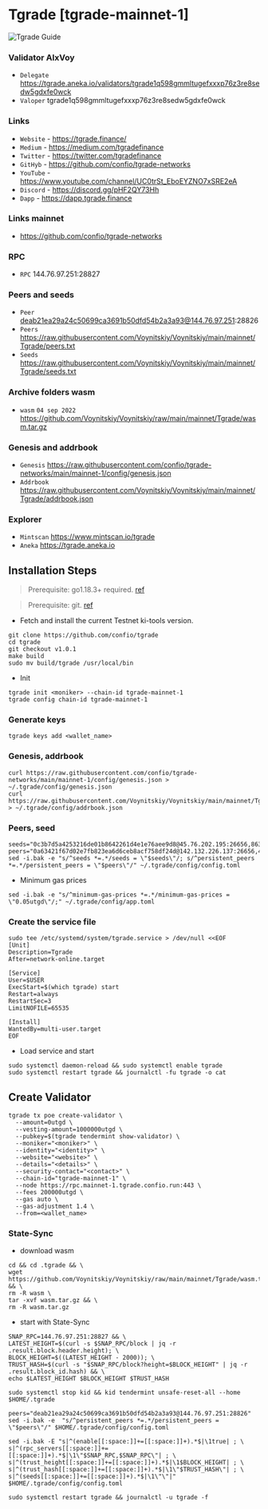 # Tgrade [tgrade-mainnet-1]
![Tgrade Guide](https://i.imgur.com/gGvPN5q.png)
### Validator AlxVoy
* `Delegate` https://tgrade.aneka.io/validators/tgrade1q598gmmltugefxxxp76z3re8sedw5gdxfe0wck
* `Valoper` tgrade1q598gmmltugefxxxp76z3re8sedw5gdxfe0wck
### Links
* `Website` - https://tgrade.finance/
* `Medium` - https://medium.com/tgradefinance
* `Twitter` - https://twitter.com/tgradefinance
* `GitHyb` - https://github.com/confio/tgrade-networks
* `YouTube` - https://www.youtube.com/channel/UC0trSt_EboEYZNO7xSRE2eA
* `Discord` - https://discord.gg/pHF2QY73Hh
* `Dapp` - https://dapp.tgrade.finance
### Links mainnet
* https://github.com/confio/tgrade-networks
### RPC
* `RPC` 144.76.97.251:28827
### Peers and seeds
* `Peer` deab21ea29a24c50699ca3691b50dfd54b2a3a93@144.76.97.251:28826
* `Peers` https://raw.githubusercontent.com/Voynitskiy/Voynitskiy/main/mainnet/Tgrade/peers.txt
* `Seeds` https://raw.githubusercontent.com/Voynitskiy/Voynitskiy/main/mainnet/Tgrade/seeds.txt
### Archive folders wasm
* `wasm` `04 sep 2022` https://github.com/Voynitskiy/Voynitskiy/raw/main/mainnet/Tgrade/wasm.tar.gz
### Genesis and addrbook
* `Genesis` https://raw.githubusercontent.com/confio/tgrade-networks/main/mainnet-1/config/genesis.json
* `Addrbook` https://raw.githubusercontent.com/Voynitskiy/Voynitskiy/main/mainnet/Tgrade/addrbook.json
### Explorer
* `Mintscan` https://www.mintscan.io/tgrade
* `Aneka` 	https://tgrade.aneka.io
## Installation Steps
>Prerequisite: go1.18.3+ required. [ref](https://golang.org/doc/install)

>Prerequisite: git. [ref](https://github.com/git/git)

* Fetch and install the current Testnet ki-tools version.
```shell
git clone https://github.com/confio/tgrade
cd tgrade
git checkout v1.0.1
make build
sudo mv build/tgrade /usr/local/bin
```
* Init
```
tgrade init <moniker> --chain-id tgrade-mainnet-1
tgrade config chain-id tgrade-mainnet-1
```

### Generate keys
```
tgrade keys add <wallet_name>
```
### Genesis, addrbook
```
curl https://raw.githubusercontent.com/confio/tgrade-networks/main/mainnet-1/config/genesis.json > ~/.tgrade/config/genesis.json
curl https://raw.githubusercontent.com/Voynitskiy/Voynitskiy/main/mainnet/Tgrade/addrbook.json > ~/.tgrade/config/addrbook.json
```
### Peers, seed
```
seeds="0c3b7d5a4253216de01b8642261d4e1e76aee9d8@45.76.202.195:26656,8639bc931d5721a64afc1ea52ca63ae40161bd26@194.163.144.63:26656"
peers="0a63421f67d02e7fb823ea6d6ceb8acf758df24d@142.132.226.137:26656,4a319eead699418e974e8eed47c2de6332c3f825@167.235.255.9:26656,6918efd409684d64694cac485dbcc27dfeea4f38@49.12.240.203:26656"
sed -i.bak -e "s/^seeds *=.*/seeds = \"$seeds\"/; s/^persistent_peers *=.*/persistent_peers = \"$peers\"/" ~/.tgrade/config/config.toml
```
* Minimum gas prices
```
sed -i.bak -e "s/^minimum-gas-prices *=.*/minimum-gas-prices = \"0.05utgd\"/;" ~/.tgrade/config/app.toml
```
### Create the service file
```
sudo tee /etc/systemd/system/tgrade.service > /dev/null <<EOF
[Unit]
Description=Tgrade
After=network-online.target

[Service]
User=$USER
ExecStart=$(which tgrade) start
Restart=always
RestartSec=3
LimitNOFILE=65535

[Install]
WantedBy=multi-user.target
EOF
```
* Load service and start
```
sudo systemctl daemon-reload && sudo systemctl enable tgrade
sudo systemctl restart tgrade && journalctl -fu tgrade -o cat
```
## Create Validator
```
tgrade tx poe create-validator \
  --amount=0utgd \
  --vesting-amount=1000000utgd \
  --pubkey=$(tgrade tendermint show-validator) \
  --moniker="<moniker>" \
  --identity="<identity>" \
  --website="<website>" \
  --details="<details>" \
  --security-contact="<contact>" \
  --chain-id="tgrade-mainnet-1" \
  --node https://rpc.mainnet-1.tgrade.confio.run:443 \
  --fees 200000utgd \
  --gas auto \
  --gas-adjustment 1.4 \
  --from=<wallet_name>
```
### State-Sync
* download wasm
```
cd && cd .tgrade && \
wget https://github.com/Voynitskiy/Voynitskiy/raw/main/mainnet/Tgrade/wasm.tar.gz && \
rm -R wasm \
tar -xvf wasm.tar.gz && \
rm -R wasm.tar.gz
```
* start with State-Sync
```
SNAP_RPC=144.76.97.251:28827 && \
LATEST_HEIGHT=$(curl -s $SNAP_RPC/block | jq -r .result.block.header.height); \
BLOCK_HEIGHT=$((LATEST_HEIGHT - 2000)); \
TRUST_HASH=$(curl -s "$SNAP_RPC/block?height=$BLOCK_HEIGHT" | jq -r .result.block_id.hash) && \
echo $LATEST_HEIGHT $BLOCK_HEIGHT $TRUST_HASH
```
```
sudo systemctl stop kid && kid tendermint unsafe-reset-all --home $HOME/.tgrade
```
```
peers="deab21ea29a24c50699ca3691b50dfd54b2a3a93@144.76.97.251:28826"
sed -i.bak -e  "s/^persistent_peers *=.*/persistent_peers = \"$peers\"/" $HOME/.tgrade/config/config.toml
```
```
sed -i.bak -E "s|^(enable[[:space:]]+=[[:space:]]+).*$|\1true| ; \
s|^(rpc_servers[[:space:]]+=[[:space:]]+).*$|\1\"$SNAP_RPC,$SNAP_RPC\"| ; \
s|^(trust_height[[:space:]]+=[[:space:]]+).*$|\1$BLOCK_HEIGHT| ; \
s|^(trust_hash[[:space:]]+=[[:space:]]+).*$|\1\"$TRUST_HASH\"| ; \
s|^(seeds[[:space:]]+=[[:space:]]+).*$|\1\"\"|" $HOME/.tgrade/config/config.toml
```
```
sudo systemctl restart tgrade && journalctl -u tgrade -f
```
